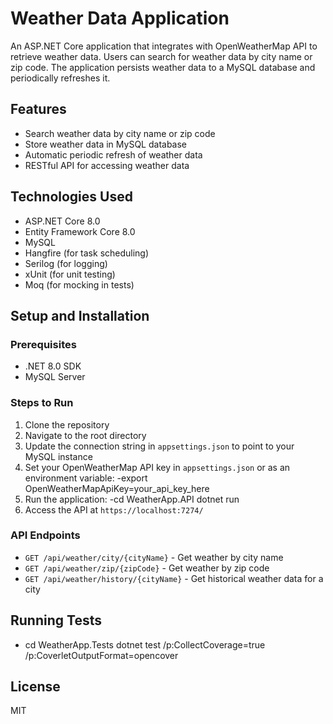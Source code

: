 # Weather Data Application

An ASP.NET Core application that integrates with OpenWeatherMap API to retrieve weather data. Users can search for weather data by city name or zip code. The application persists weather data to a MySQL database and periodically refreshes it.

## Features

- Search weather data by city name or zip code
- Store weather data in MySQL database
- Automatic periodic refresh of weather data
- RESTful API for accessing weather data

## Technologies Used

- ASP.NET Core 8.0
- Entity Framework Core 8.0
- MySQL
- Hangfire (for task scheduling)
- Serilog (for logging)
- xUnit (for unit testing)
- Moq (for mocking in tests)

## Setup and Installation

### Prerequisites

- .NET 8.0 SDK
- MySQL Server

### Steps to Run

1. Clone the repository
2. Navigate to the root directory
3. Update the connection string in `appsettings.json` to point to your MySQL instance
4. Set your OpenWeatherMap API key in `appsettings.json` or as an environment variable:
-export OpenWeatherMapApiKey=your_api_key_here
5. Run the application:
   -cd WeatherApp.API dotnet run
6. Access the API at `https://localhost:7274/`

### API Endpoints

- `GET /api/weather/city/{cityName}` - Get weather by city name
- `GET /api/weather/zip/{zipCode}` - Get weather by zip code
- `GET /api/weather/history/{cityName}` - Get historical weather data for a city

## Running Tests
- cd WeatherApp.Tests dotnet test /p:CollectCoverage=true /p:CoverletOutputFormat=opencover

## License

MIT
